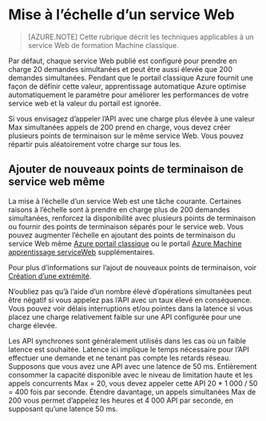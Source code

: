 <properties
   pageTitle="Mise à l’échelle de service web | Microsoft Azure"
   description="Découvrez comment mettre à l’échelle d’un service web en augmentant concurrence et ajout de nouveaux points de terminaison."
   services="machine-learning"
   documentationCenter=""
   authors="neerajkh"
   manager="srikants"
   editor="cgronlun"
   keywords="Azure apprentissage de l’ordinateur, les services web, operationalization, mise à l’échelle, point de terminaison, concurrence"
   />
<tags
   ms.service="machine-learning"
   ms.devlang="NA"
   ms.workload="data-services"
   ms.tgt_pltfrm="na"
   ms.topic="article"
   ms.date="10/05/2016"
   ms.author="neerajkh"/>

# <a name="scaling-a-web-service"></a>Mise à l’échelle d’un service Web

>[AZURE.NOTE] Cette rubrique décrit les techniques applicables à un service Web de formation Machine classique. 

Par défaut, chaque service Web publié est configuré pour prendre en charge 20 demandes simultanées et peut être aussi élevée que 200 demandes simultanées. Pendant que le portail classique Azure fournit une façon de définir cette valeur, apprentissage automatique Azure optimise automatiquement le paramètre pour améliorer les performances de votre service web et la valeur du portail est ignorée. 

Si vous envisagez d’appeler l’API avec une charge plus élevée à une valeur Max simultanées appels de 200 prend en charge, vous devez créer plusieurs points de terminaison sur le même service Web. Vous pouvez répartir puis aléatoirement votre charge sur tous les.

## <a name="add-new-endpoints-for-same-web-service"></a>Ajouter de nouveaux points de terminaison de service web même

La mise à l’échelle d’un service Web est une tâche courante. Certaines raisons à l’échelle sont à prendre en charge plus de 200 demandes simultanées, renforcez la disponibilité avec plusieurs points de terminaison ou fournir des points de terminaison séparés pour le service web. Vous pouvez augmenter l’échelle en ajoutant des points de terminaison du service Web même [Azure portail classique](https://manage.windowsazure.com/) ou le portail [Azure Machine apprentissage serviceWeb](https://services.azureml.net/) supplémentaires.

Pour plus d’informations sur l’ajout de nouveaux points de terminaison, voir [Création d’une extrémité](machine-learning-create-endpoint.md).

N’oubliez pas qu’à l’aide d’un nombre élevé d’opérations simultanées peut être négatif si vous appelez pas l’API avec un taux élevé en conséquence. Vous pouvez voir délais interruptions et/ou pointes dans la latence si vous placez une charge relativement faible sur une API configurée pour une charge élevée.

Les API synchrones sont généralement utilisés dans les cas où un faible latence est souhaitée. Latence ici implique le temps nécessaire pour l’API effectuer une demande et ne tenant pas compte les retards réseau. Supposons que vous avez une API avec une latence de 50 ms. Entièrement consommer la capacité disponible avec le niveau de limitation haute et les appels concurrents Max = 20, vous devez appeler cette API 20 * 1 000 / 50 = 400 fois par seconde. Étendre davantage, un appels simultanées Max de 200 vous permet d’appelez les heures et 4 000 API par seconde, en supposant qu’une latence 50 ms.

<!--Image references-->
[1]: ./media/machine-learning-scaling-webservice/machlearn-1.png
[2]: ./media/machine-learning-scaling-webservice/machlearn-2.png
